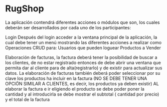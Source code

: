 # RugShop
La aplicación contendrá diferentes acciones o módulos que son, los cuales deberán ser desarrollados por cada uno de los participantes:

Login
Después del login acceder a la ventana principal de la aplicación, la cual debe tener un menú mostrando las diferentes acciones a realizar como
Operaciones CRUD para:
Usuarios que pueden loguear
Productos a Vender
      	   
 Elaboración de facturas, la factura deberá tener la posibilidad de buscar a los clientes, de no estar registrado entonces de debe abrir una ventana que permita dar al cliente para de alta(registrarlo)  y de existir para actualizar sus datos. La elaboración de facturas también deberá poder seleccionar por su clave los productos ha incluir en la factura (NO SE DEBE TENER UNA OPCIÖN SIMILAR A CLIENTES, es decir, los productos ya deben existir)
AL elaborar la factura e ir eligiendo el producto se debe poder poner la cantidad y al introducirla se debe mostrar el subtotal ( cantidad por precio) y el total de la factura
